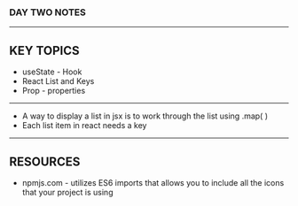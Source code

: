 ### DAY TWO NOTES
---
## KEY TOPICS
-  useState - Hook
- React List and Keys
- Prop - properties

---
- A way to display a list in  jsx is to work through the list using .map( )
- Each list item in react needs a key

---
## RESOURCES
- npmjs.com - utilizes ES6 imports that allows you to include all the icons that your project is using